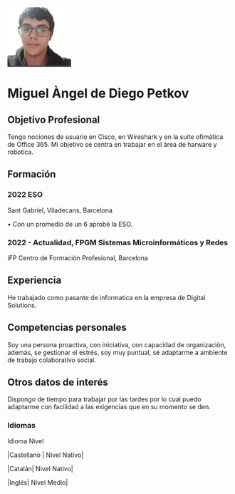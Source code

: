 <img src="Captura de pantalla 2023-12-14 093424.png">

# **Miguel Àngel de Diego Petkov**
## Objetivo Profesional
Tengo nociones de usuario en Cisco, en Wireshark y en la suite ofimática
de Office 365. 
Mi objetivo se centra en trabajar en el área de harware y robotica.

## Formación
### 2022 ESO
Sant Gabriel, Viladecans, Barcelona

• Con un promedio de un 6 aprobé la ESO.
### 2022 - Actualidad, FPGM Sistemas Microinformáticos y Redes
 iFP Centro de Formación Profesional, Barcelona



## Experiencia
He trabajado como pasante de informatica en la empresa de Digital Solutions.

## Competencias personales
Soy una persona proactiva, con iniciativa, con capacidad de
organización, además, se gestionar el estrés, soy muy puntual, sé adaptarme a ambiente
de trabajo colaborativo social.

## Otros datos de interés
Dispongo de tiempo para trabajar por las tardes por lo cual puedo
adaptarme con facilidad a las exigencias que en su momento se den.


### Idiomas
Idioma        Nivel

|Castellano | Nivel Nativo|

|Catalán| Nivel Nativo|

|Inglés| Nivel Medio|
